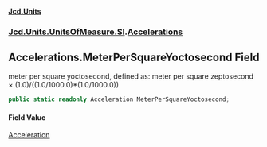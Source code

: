 #### [Jcd.Units](index.md 'index')
### [Jcd.Units.UnitsOfMeasure.SI](Jcd.Units.UnitsOfMeasure.SI.md 'Jcd.Units.UnitsOfMeasure.SI').[Accelerations](Accelerations.md 'Jcd.Units.UnitsOfMeasure.SI.Accelerations')

## Accelerations.MeterPerSquareYoctosecond Field

meter per square yoctosecond, defined as: meter per square zeptosecond × (1.0)/((1.0/1000.0)*(1.0/1000.0))

```csharp
public static readonly Acceleration MeterPerSquareYoctosecond;
```

#### Field Value
[Acceleration](Acceleration.md 'Jcd.Units.UnitTypes.Acceleration')